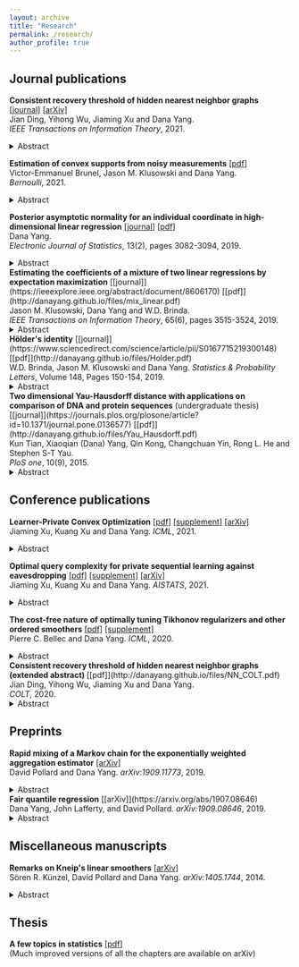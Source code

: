 ```yaml
---
layout: archive
title: "Research"
permalink: /research/
author_profile: true
---
```



## Journal publications
<b>Consistent recovery threshold of hidden nearest neighbor graphs
</b>[[journal]](https://ieeexplore.ieee.org/abstract/document/9446505)
[[arXiv]](https://arxiv.org/abs/1911.08004) <br> 
Jian Ding, Yihong Wu, Jiaming Xu and Dana Yang.<br> 
<i>IEEE Transactions on Information Theory</i>, 2021.
<details>
  <summary>Abstract</summary>
  Motivated by applications such as discovering strong ties in social networks and assembling genome subsequences in biology, we study the problem of recovering a hidden $2k$-nearest neighbor (NN) graph in an $n$-vertex complete graph, whose edge weights are independent and distributed according to $P_n$ for edges in the hidden $2k$-NN graph and $Q_n$ otherwise. The special case of Bernoulli distributions corresponds to a variant of the Watts-Strogatz small-world graph. We focus on two types of asymptotic recovery guarantees as $n\to \infty$: (1) exact recovery: all edges are classified correctly with probability tending to one; (2) almost exact recovery: the expected number of misclassified edges is $o(nk)$. We show that the maximum likelihood estimator achieves (1) exact recovery for $2 \le k \le n^{o(1)}$ if $\lim\inf\frac{2\alpha_n}{\log n}>1$; (2) almost exact recovery for $1\le k\le o\left(\frac{\log n}{\log\log n}\right)$ if $\liminf \frac{kD(P_n||Q_n)}{\log n}>1$, where $\alpha_n \triangleq -2 \log \int \sqrt{d P_n d Q_n}$ is the R&eacute;nyi divergence of order $\frac{1}{2}$ and $D(P_n||Q_n)$ is the Kullback-Leibler divergence. Under mild distributional assumptions, these conditions are shown to be information-theoretically necessary for any algorithm to succeed. A key challenge in the analysis is the enumeration of $2k$-NN graphs that differ from the hidden one by a given number of edges.
</details>

<b> Estimation of convex supports from noisy measurements</b>
[[pdf]](http://danayang.github.io/files/ConvexBodyEstimation.pdf) <br> 
Victor-Emmanuel Brunel, Jason M. Klusowski and Dana Yang.<br> 
<i>Bernoulli</i>, 2021.
<details>
  <summary>Abstract</summary>
  A popular class of problem in statistics deals with estimating the support of a density from $n$ observations drawn at random from a $d$-dimensional distribution. The one-dimensional case reduces to estimating the end points of a univariate density. In practice, an experimenter may only have access to a noisy version of the original data. Therefore, a more realistic model allows for the observations to be contaminated with additive noise.

In this paper, we consider estimation of convex bodies when the additive noise is distributed according to a multivariate Gaussian distribution, even though our techniques could easily be adapted to other noise distributions. Unlike standard methods in deconvolution that are implemented by thresholding a kernel density estimate, our method avoids tuning parameters and Fourier transforms altogether. We show that our estimator, computable in $(O(\ln n))^{(d-1)/2}$ time, converges at a rate of $O_d(\log\log n/\sqrt{\log n})$ in Hausdorff distance, in accordance with the polylogarithmic rates encountered in Gaussian deconvolution problems. Part of our analysis also involves the optimality of the proposed estimator. We provide a lower bound for the minimax rate of estimation in Hausdorff distance that is $\Omega_d(1/\log^2 n)$.
</details>

<b> Posterior asymptotic normality for an individual coordinate in high-dimensional linear regression</b>
[[journal]](https://projecteuclid.org/euclid.ejs/1569290683)
[[pdf]](http://danayang.github.io/files/betaone.pdf)<br>
Dana Yang.<br> 
<i>Electronic Journal of Statistics</i>, 13(2), pages 3082-3094, 2019.
<details>
  <summary>Abstract</summary>
  It is well known that high-dimensional procedures like the LASSO provide biased estimators of parameters in a linear model. In a 2014 paper Zhang and Zhang showed how to remove this bias by means of a two-step procedure. We show that de-biasing can also be achieved by a one-step estimator, the form of which inspires the development of a Bayesian analogue of the frequentists' de-biasing techniques.
</details>
<b> Estimating the coefficients of a mixture of two linear regressions by expectation maximization</b>
[[journal]](https://ieeexplore.ieee.org/abstract/document/8606170)
[[pdf]](http://danayang.github.io/files/mix_linear.pdf)<br> 
Jason M. Klusowski, Dana Yang and W.D. Brinda.<br> 
<i>IEEE Transactions on Information Theory</i>, 65(6), pages 3515-3524, 2019.
<details>
  <summary>Abstract</summary>
  We give convergence guarantees for estimating the coefficients of a symmetric mixture of two linear regressions by expectation maximization (EM). In particular, we show that the empirical EM iterates converge to the target parameter vector at the parametric rate, provided the algorithm is initialized in an unbounded cone. In particular, if the initial guess has a sufficiently large cosine angle with the target parameter vector, a sample-splitting version of the EM algorithm converges to the true coefficient vector with high probability. Interestingly, our analysis borrows from tools used in the problem of estimating the centers of a symmetric mixture of two Gaussians by EM.

We also show that the population EM operator for mixtures of two regressions is anti-contractive from the target parameter vector if the cosine angle between the input vector and the target parameter vector is too small, thereby establishing the necessity of our conic condition. Finally, we give empirical evidence supporting this theoretical observation, which suggests that the sample based EM algorithm may not converge to the target vector when initial guesses are drawn accordingly. Our simulation study also suggests that the EM algorithm performs well even under model misspecification (i.e., when the covariate and error distributions violate the model assumptions).
</details>
<b> H&ouml;lder's identity</b>
[[journal]](https://www.sciencedirect.com/science/article/pii/S0167715219300148)
[[pdf]](http://danayang.github.io/files/Holder.pdf)<br> 
W.D. Brinda, Jason M. Klusowski and Dana Yang.
<i>Statistics & Probability Letters</i>, Volume 148, Pages 150-154, 2019.
<details>
  <summary>Abstract</summary>
  We clarify that H&ouml;lder's inequality can be stated more generally than is often realized.  This is an immediate consequence of an analogous information-theoretic identity which we call <i>H&ouml;lder's identity</i>. We also explain Andrew R. Barron's original use of the identity.
</details>
<b> Two dimensional Yau-Hausdorff distance with applications on comparison of DNA and protein sequences</b> (undergraduate thesis)
[[journal]](https://journals.plos.org/plosone/article?id=10.1371/journal.pone.0136577)
[[pdf]](http://danayang.github.io/files/Yau_Hausdorff.pdf) <br> 
Kun Tian, Xiaoqian (Dana) Yang, Qin Kong, Changchuan Yin, Rong L. He and Stephen S-T Yau.<br> 
<i>PloS one</i>, 10(9), 2015.
<details>
  <summary>Abstract</summary>
  Comparing DNA or protein sequences plays an important role in the functional analysis of genomes. Despite many methods available for sequences comparison, few methods retain the information content of sequences. We propose a new approach, the Yau-Hausdorff method, which considers all translations and rotations when seeking the best match of graphical curves of DNA or protein sequences. The complexity of this method is lower than that of any other two dimensional minimum Hausdorff algorithm. The Yau-Hausdorff method can be used for measuring the similarity of DNA sequences based on two important tools: the Yau-Hausdorff distance and graphical representation of DNA sequences. The graphical representations of DNA sequences conserve all sequence information and the Yau-Hausdorff distance is mathematically proved as a true metric. Therefore, the proposed distance can preciously measure the similarity of DNA sequences. The phylogenetic analyses of DNA sequences by the Yau-Hausdorff distance show the accuracy and stability of our approach in similarity comparison of DNA or protein sequences. This study demonstrates that Yau-Hausdorff distance is a natural metric for DNA and protein sequences with high level of stability. The approach can be also applied to similarity analysis of protein sequences by graphic representations, as well as general two dimensional shape matching.
</details>

## Conference publications
<b> Learner-Private Convex Optimization</b>
[[pdf]](http://danayang.github.io/files/PrivateCO_ICML_main.pdf)
[[supplement]](http://danayang.github.io/files/PrivateCO_ICML_supp.pdf)
[[arXiv]](https://arxiv.org/abs/2102.11976)<br> 
Jiaming Xu, Kuang Xu and Dana Yang.
<i>ICML</i>, 2021.
<details>
  <summary>Abstract</summary>
  Convex optimization with feedback is a framework where a learner relies on iterative queries and feedback to arrive at the minimizer of a convex function. The paradigm has gained significant popularity recently thanks to its scalability in large-scale optimization and machine learning. The repeated interactions, however, expose the learner to privacy risks from eavesdropping adversaries that observe the submitted queries. In this paper, we study how to optimally obfuscate the learner’s queries in convex optimization with first-order feedback, so that their learned optimal value is provably difficult to estimate for the eavesdropping adversary. We consider two formulations of learner privacy: a Bayesian formulation in which the convex function is drawn randomly, and a minimax formulation in which the function is fixed and the adversary’s probability of error is measured with respect to a minimax criterion. We show that, if the learner wants to ensure the probability of the adversary estimating accurately be kept below $1/L$, then the overhead in query complexity is additive in $L$ in the minimax formulation, but multiplicative in $L$ in the Bayesian formulation. Compared to existing learner-private sequential learning models with binary feedback, our results apply to the significantly richer family of general convex functions with full-gradient feedback. Our proofs are largely enabled by tools from the theory of Dirichlet processes, as well as more sophisticated lines of analysis aimed at measuring the amount of information leakage under a full-gradient oracle.
</details>

<b> Optimal query complexity for private sequential learning against eavesdropping</b>
[[pdf]](http://danayang.github.io/files/PSL_AISTATS_main.pdf)
[[supplement]](http://danayang.github.io/files/PSL_AISTATS_supp.pdf)
[[arXiv]](https://arxiv.org/abs/1909.09836) <br> 
Jiaming Xu, Kuang Xu and Dana Yang.
<i>AISTATS</i>, 2021.
<details>
  <summary>Abstract</summary>
  We study the query complexity of a learner-private sequential learning problem, motivated
by the privacy and security concerns due to eavesdropping that arise in practical applications
such as pricing and Federated Learning. A learner tries to estimate an unknown scalar value,
by sequentially querying an external database and receiving binary responses; meanwhile, a
third-party adversary observes the learner’s queries but not the responses. The learner’s goal is
to design a querying strategy with the minimum number of queries (optimal query complexity)
so that she can accurately estimate the true value, while the eavesdropping adversary even with
the complete knowledge of her querying strategy cannot.

We develop new querying strategies and analytical techniques and use them to prove tight
upper and lower bounds on the optimal query complexity. The bounds almost match across
the entire parameter range, substantially improving upon existing results. We thus obtain a
complete picture of the optimal query complexity as a function of the estimation accuracy and
the desired levels of privacy. We also extend the results to sequential learning models in higher
dimensions, and where the binary responses are noisy. Our analysis leverages a crucial insight
into the nature of private learning problem, which suggests that the query trajectory of an
optimal learner can be divided into distinct phases that focus on pure learning versus learning
and obfuscation, respectively.
</details>

<b> The cost-free nature of optimally tuning Tikhonov regularizers and other ordered smoothers</b>
[[pdf]](http://danayang.github.io/files/cost_free.pdf) 
[[supplement]](http://danayang.github.io/files/cost_free_supp.pdf)<br> 
Pierre C. Bellec and Dana Yang.
<i>ICML</i>, 2020.
<details>
  <summary>Abstract</summary>
  We consider the problem of selecting the best estimator among a family of Tikhonov regularized estimators, or, alternatively, to select a linear combination of these regularizers that is as good as the best regularizer in the family. Our theory reveals that if the Tikhonov regularizers share the same penalty matrix with different tuning parameters, a convex procedure based on $Q$-aggregation achieves the mean square error of the best estimator, up to a small error term no larger than $C\sigma^2$, where $\sigma^2$ is the noise level and $C>0$ is an absolute constant. Remarkably, the error term does not depend on the number of estimators as long as they share the same penalty matrix, i.e., it applies to any grid of tuning parameters, no matter how large the cardinality of the grid is. This reveals the surprising "cost-free" nature of optimally tuning Tikhonov regularizers, in striking contrast with the existing literature on aggregation of estimators where one typically has to pay a cost of $\sigma^2\log(M)$ where $M$ is the number of estimators in the family. The result holds, more generally, for any family of ordered linear smoothers. This encompasses Ridge regression as well as Principal Component Regression. The result is extended to the problem of aggregating Tikhonov regularizers with different penalty matrices.
</details>
<b>Consistent recovery threshold of hidden nearest neighbor graphs (extended abstract) </b>[[pdf]](http://danayang.github.io/files/NN_COLT.pdf) <br> 
Jian Ding, Yihong Wu, Jiaming Xu and Dana Yang.<br> 
<i>COLT</i>, 2020.
<details>
  <summary>Abstract</summary>
  Motivated by applications such as discovering strong ties in social networks and assembling genome subsequences in biology, we study the problem of recovering a hidden $2k$-nearest neighbor (NN) graph in an $n$-vertex complete graph, whose edge weights are independent and distributed according to $P_n$ for edges in the hidden $2k$-NN graph and $Q_n$ otherwise. The special case of Bernoulli distributions corresponds to a variant of the Watts-Strogatz small-world graph. We focus on two types of asymptotic recovery guarantees as $n\to \infty$: (1) exact recovery: all edges are classified correctly with probability tending to one; (2) almost exact recovery: the expected number of misclassified edges is $o(nk)$. We show that the maximum likelihood estimator achieves (1) exact recovery for $2 \le k \le n^{o(1)}$ if $\lim\inf\frac{2\alpha_n}{\log n}>1$; (2) almost exact recovery for $1\le k\le o\left(\frac{\log n}{\log\log n}\right)$ if $\liminf \frac{kD(P_n||Q_n)}{\log n}>1$, where $\alpha_n \triangleq -2 \log \int \sqrt{d P_n d Q_n}$ is the R&eacute;nyi divergence of order $\frac{1}{2}$ and $D(P_n||Q_n)$ is the Kullback-Leibler divergence. Under mild distributional assumptions, these conditions are shown to be information-theoretically necessary for any algorithm to succeed. A key challenge in the analysis is the enumeration of $2k$-NN graphs that differ from the hidden one by a given number of edges. We also analyze several computationally efficient algorithms are provide sufficient conditions under which they ahieve exact/almost exact recovery. In particular, we develop a polynomial-time algorithm that attains the threshold for exact recovery under the small-world model.
</details>

## Preprints
<b> Rapid mixing of a Markov chain for the exponentially weighted aggregation estimator</b>
[[arXiv]](https://arxiv.org/abs/1909.11773) <br> 
David Pollard and Dana Yang.
<i>arXiv:1909.11773</i>, 2019.
<details>
<summary>Abstract</summary>
The Metropolis-Hastings method is often used to construct a Markov chain with a given $\pi$ as its stationary distribution. The method works even if $\pi$ is known only up to an intractable constant of proportionality. Polynomial time convergence results for such chains (rapid mixing) are hard to obtain for high dimensional probability models where the size of the state space potentially grows exponentially with the model dimension. In a Bayesian context, Yang, Wainwright and Jordan (2016) (=YWJ) used the path method to prove rapid mixing for high dimensional linear models.
This paper proposes a modification of the YWJ approach that simplifies the theoretical argument and improves the rate of convergence. The new approach is illustrated by an application to an exponentially weighted aggregation estimator. 
</details>
<b> Fair quantile regression</b>
[[arXiv]](https://arxiv.org/abs/1907.08646) <br> 
Dana Yang, John Lafferty, and David Pollard.
<i>arXiv:1909.08646</i>, 2019.
<details>
  <summary>Abstract</summary>
  Quantile regression is a tool for learning conditional distributions. In this paper we study quantile regression in the setting where a protected attribute is unavailable when fitting the model. This can lead to "unfair" quantile estimators for which the effective quantiles are very different for the subpopulations defined by the protected attribute. We propose a procedure for adjusting the estimator on a heldout sample where the protected attribute is available. The main result of the paper is an empirical process analysis showing that the adjustment leads to a fair estimator for which the target quantiles are brought into balance, in a statistical sense that we call $\sqrt{n}$-fairness. We illustrate the ideas and adjustment procedure on a dataset of $200{,}000$ live births, where the objective is to characterize the dependence of the birth weights of the babies on demographic attributes of the birth mother; the protected attribute is the mother's race.
</details>


## Miscellaneous manuscripts
<b> Remarks on Kneip's linear smoothers</b>
[[arXiv]](https://arxiv.org/abs/1405.1744)  <br> 
S&ouml;ren R. K&uuml;nzel, David Pollard and Dana Yang.
<i>arXiv:1405.1744</i>, 2014.
<details>
  <summary>Abstract</summary>
  We were trying to understand the analysis provided by Kneip (1994, Ordered Linear Smoothers). In particular we wanted to persuade ourselves that his results imply the oracle inequality stated by Tsybakov (2014, Lecture 8). This note contains our reworking of Kneip's ideas.
</details>

## Thesis
<b>A few topics in statistics</b>
[[pdf]](http://danayang.github.io/files/thesis.pdf)
<br style="line-height:1px">
(Much improved versions of all the chapters are available on arXiv)
